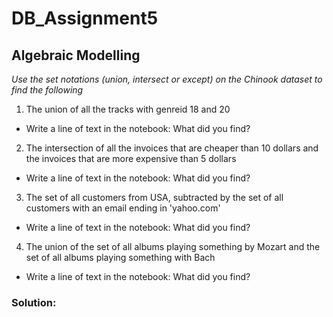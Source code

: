 # DB_Assignment5
## Algebraic Modelling

_Use the set notations (union, intersect or except) on the Chinook dataset to find the following_

1. The union of all the tracks with genreid 18 and 20
- Write a line of text in the notebook: What did you find?
  
2. The intersection of all the invoices that are cheaper than 10 dollars and the invoices that are more expensive than 5 dollars
- Write a line of text in the notebook: What did you find?

3. The set of all customers from USA, subtracted by the set of all customers with an email ending in 'yahoo.com'
- Write a line of text in the notebook: What did you find?

4. The union of the set of all albums playing something by Mozart and the set of all albums playing something with Bach
- Write a line of text in the notebook: What did you find?

### Solution: 
